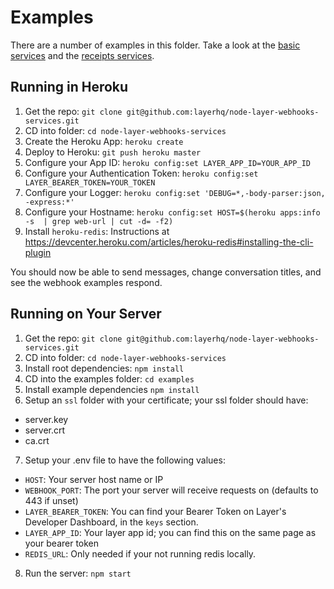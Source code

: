 # Examples

There are a number of examples in this folder. Take a look at the [basic services](./basic-services) and the [receipts services](./receipts-services).


## Running in Heroku

1. Get the repo: `git clone git@github.com:layerhq/node-layer-webhooks-services.git`
2. CD into folder: `cd node-layer-webhooks-services`
3. Create the Heroku App: `heroku create`
4. Deploy to Heroku: `git push heroku master`
5. Configure your App ID: `heroku config:set LAYER_APP_ID=YOUR_APP_ID`
6. Configure your Authentication Token: `heroku config:set LAYER_BEARER_TOKEN=YOUR_TOKEN`
7. Configure your Logger: `heroku config:set 'DEBUG=*,-body-parser:json, -express:*'`
8. Configure your Hostname: `heroku config:set HOST=$(heroku apps:info -s  | grep web-url | cut -d= -f2)`
9. Install `heroku-redis`: Instructions at https://devcenter.heroku.com/articles/heroku-redis#installing-the-cli-plugin

You should now be able to send messages, change conversation titles, and see the webhook examples respond.


## Running on Your Server

1. Get the repo: `git clone git@github.com:layerhq/node-layer-webhooks-services.git`
2. CD into folder: `cd node-layer-webhooks-services`
3. Install root dependencies: `npm install`
4. CD into the examples folder: `cd examples`
5. Install example dependencies `npm install`
6. Setup an `ssl` folder with your certificate; your ssl folder should have:
  * server.key
  * server.crt
  * ca.crt
7. Setup your .env file to have the following values:
  * `HOST`: Your server host name or IP
  * `WEBHOOK_PORT`: The port your server will receive requests on (defaults to 443 if unset)
  * `LAYER_BEARER_TOKEN`: You can find your Bearer Token on Layer's Developer Dashboard, in the `keys` section.
  * `LAYER_APP_ID`: Your layer app id; you can find this on the same page as your bearer token
  * `REDIS_URL`: Only needed if your not running redis locally.
8. Run the server: `npm start`
